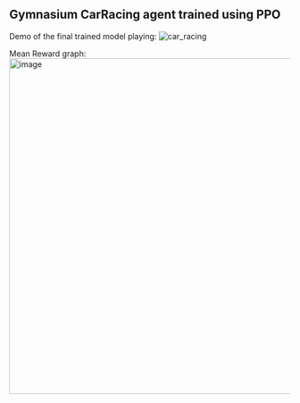 ## Gymnasium CarRacing agent trained using PPO

Demo of the final trained model playing:
![car_racing](https://github.com/user-attachments/assets/98d627a1-4135-44df-9dda-ae1e97962afa)

Mean Reward graph:
<img width="996" height="601" alt="image" src="https://github.com/user-attachments/assets/181c31d1-790e-4021-9f82-1319b3c72898" />
